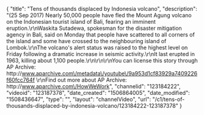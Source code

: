 {
    "title": "Tens of thousands displaced by Indonesia volcano",
    "description": "(25 Sep 2017) Nearly 50,000 people have fled the Mount Agung volcano on the Indonesian tourist island of Bali, fearing an imminent eruption.\r\nWaskita Sutadewa, spokesman for the disaster mitigation agency in Bali, said on Monday that people have scattered to all corners of the island and some have crossed to the neighbouring island of Lombok.\r\nThe volcano's alert status was raised to the highest level on Friday following a dramatic increase in seismic activity.\r\nIt last erupted in 1963, killing about 1,100 people.\r\n\r\n\r\nYou can license this story through AP Archive: http:\/\/www.aparchive.com\/metadata\/youtube\/9a953d1cf83929a7409226f60fcc764f \r\nFind out more about AP Archive: http:\/\/www.aparchive.com\/HowWeWork",
    "channelid": "123184222",
    "videoid": "123187378",
    "date_created": "1506864005",
    "date_modified": "1508436647",
    "type": "",
    "layout": "channelVideo",
    "url": "\/c1\/tens-of-thousands-displaced-by-indonesia-volcano\/123184222-123187378"
}
